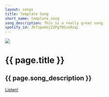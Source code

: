 ```yaml
---
layout: songs
title: Template Song
short_name: template_song
song_description: This is a really great song.
spotify_id: 3kTzpwkUjZZPgfN5ie0zqL
---
```

<main>
    <div class="track-container">
        <div class="art-bkg" style="background-image: url('/images/songs/{{page.short_name}}.png');"></div>
        <div class="track-interactive">
            <img src="/images/songs/{{page.short_name}}.png" />
            <h1>{{ page.title }}</h1>
        </div>
    </div>
    <article class="details-container">
        <h2>{{ page.song_description }}</h2>
        <a href="https://open.spotify.com/track/{{ page.spotify_id }}">Listen!</a>
    </article>
</main>